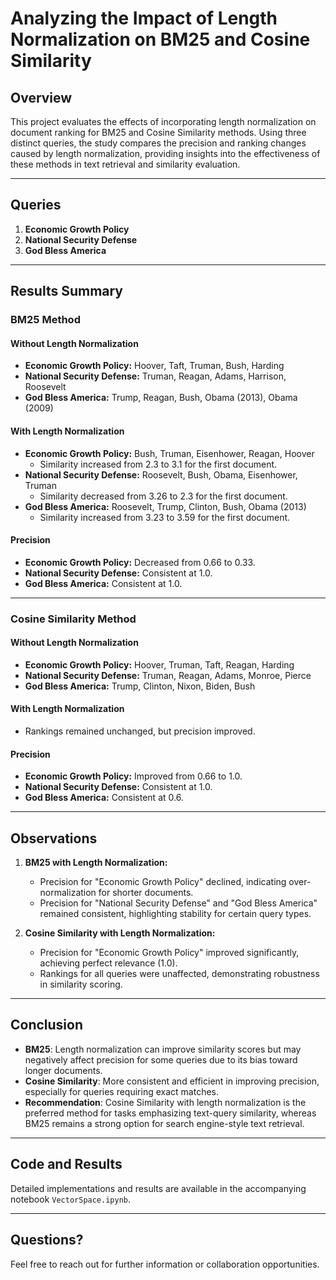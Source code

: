 # Analyzing the Impact of Length Normalization on BM25 and Cosine Similarity

## Overview

This project evaluates the effects of incorporating length normalization on document ranking for BM25 and Cosine Similarity methods. Using three distinct queries, the study compares the precision and ranking changes caused by length normalization, providing insights into the effectiveness of these methods in text retrieval and similarity evaluation.

---

## Queries

1. **Economic Growth Policy**
2. **National Security Defense**
3. **God Bless America**

---

## Results Summary

### BM25 Method

#### Without Length Normalization
- **Economic Growth Policy:** Hoover, Taft, Truman, Bush, Harding
- **National Security Defense:** Truman, Reagan, Adams, Harrison, Roosevelt
- **God Bless America:** Trump, Reagan, Bush, Obama (2013), Obama (2009)

#### With Length Normalization
- **Economic Growth Policy:** Bush, Truman, Eisenhower, Reagan, Hoover
  - Similarity increased from 2.3 to 3.1 for the first document.
- **National Security Defense:** Roosevelt, Bush, Obama, Eisenhower, Truman
  - Similarity decreased from 3.26 to 2.3 for the first document.
- **God Bless America:** Roosevelt, Trump, Clinton, Bush, Obama (2013)
  - Similarity increased from 3.23 to 3.59 for the first document.

#### Precision
- **Economic Growth Policy:** Decreased from 0.66 to 0.33.
- **National Security Defense:** Consistent at 1.0.
- **God Bless America:** Consistent at 1.0.

---

### Cosine Similarity Method

#### Without Length Normalization
- **Economic Growth Policy:** Hoover, Truman, Taft, Reagan, Harding
- **National Security Defense:** Truman, Reagan, Adams, Monroe, Pierce
- **God Bless America:** Trump, Clinton, Nixon, Biden, Bush

#### With Length Normalization
- Rankings remained unchanged, but precision improved.

#### Precision
- **Economic Growth Policy:** Improved from 0.66 to 1.0.
- **National Security Defense:** Consistent at 1.0.
- **God Bless America:** Consistent at 0.6.

---

## Observations

1. **BM25 with Length Normalization:**
   - Precision for "Economic Growth Policy" declined, indicating over-normalization for shorter documents.
   - Precision for "National Security Defense" and "God Bless America" remained consistent, highlighting stability for certain query types.

2. **Cosine Similarity with Length Normalization:**
   - Precision for "Economic Growth Policy" improved significantly, achieving perfect relevance (1.0).
   - Rankings for all queries were unaffected, demonstrating robustness in similarity scoring.

---

## Conclusion

- **BM25**: Length normalization can improve similarity scores but may negatively affect precision for some queries due to its bias toward longer documents.
- **Cosine Similarity**: More consistent and efficient in improving precision, especially for queries requiring exact matches.
- **Recommendation**: Cosine Similarity with length normalization is the preferred method for tasks emphasizing text-query similarity, whereas BM25 remains a strong option for search engine-style text retrieval.

---

## Code and Results

Detailed implementations and results are available in the accompanying notebook `VectorSpace.ipynb`.

---

## Questions?

Feel free to reach out for further information or collaboration opportunities.
